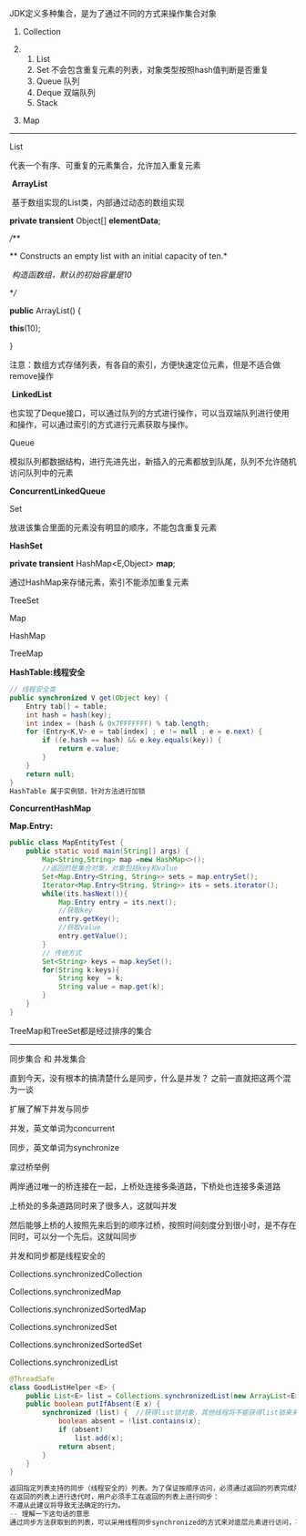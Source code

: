 JDK定义多种集合，是为了通过不同的方式来操作集合对象

1. Collection

2. 1. List
   2. Set         不会包含重复元素的列表，对象类型按照hash值判断是否重复
   3. Queue   队列
   4. Deque    双端队列
   5. Stack

3. Map



------

List

代表一个有序、可重复的元素集合，允许加入重复元素

​    **ArrayList** 

​    基于数组实现的List类，内部通过动态的数组实现



**private transient** Object[] **elementData**;

*/***

** Constructs an empty list with an initial capacity of ten.*

​    *构造函数组，默认的初始容量是10*

**/*

**public** ArrayList() {

**this**(10);

}

注意：数组方式存储列表，有各自的索引，方便快速定位元素，但是不适合做remove操作



​    **LinkedList**

​    也实现了Deque接口，可以通过队列的方式进行操作，可以当双端队列进行使用和操作，可以通过索引的方式进行元素获取与操作。



Queue

模拟队列都数据结构，进行先进先出，新插入的元素都放到队尾，队列不允许随机访问队列中的元素

**ConcurrentLinkedQueue**







Set

放进该集合里面的元素没有明显的顺序，不能包含重复元素

**HashSet**

**private transient** HashMap<E,Object> **map**;

通过HashMap来存储元素，索引不能添加重复元素

TreeSet





Map

HashMap

TreeMap

**HashTable:线程安全**

```java
// 线程安全类
public synchronized V get(Object key) {
    Entry tab[] = table;
    int hash = hash(key);
    int index = (hash & 0x7FFFFFFF) % tab.length;
    for (Entry<K,V> e = tab[index] ; e != null ; e = e.next) {
        if ((e.hash == hash) && e.key.equals(key)) {
            return e.value;
        }
    }
    return null;
}
HashTable 属于实例锁，针对方法进行加锁
```

**ConcurrentHashMap**

**Map.Entry:**

```java
public class MapEntityTest {
    public static void main(String[] args) {
        Map<String,String> map =new HashMap<>();
        //返回的是集合对象，对象包括key和value
        Set<Map.Entry<String, String>> sets = map.entrySet();
        Iterator<Map.Entry<String, String>> its = sets.iterator();
        while(its.hasNext()){
            Map.Entry entry = its.next();
            //获取key
            entry.getKey();
            //获取value
            entry.getValue();
        }
        // 传统方式
        Set<String> keys = map.keySet();
        for(String k:keys){
            String key  = k;
            String value = map.get(k);
        }
    }
}
```

TreeMap和TreeSet都是经过排序的集合





------

同步集合 和 并发集合



直到今天，没有根本的搞清楚什么是同步，什么是并发？ 之前一直就把这两个混为一谈

扩展了解下并发与同步



并发，英文单词为concurrent

同步，英文单词为synchronize



拿过桥举例

两岸通过唯一的桥连接在一起，上桥处连接多条道路，下桥处也连接多条道路

上桥处的多条道路同时来了很多人，这就叫并发

然后能够上桥的人按照先来后到的顺序过桥，按照时间刻度分到很小时，是不存在同时，可以分一个先后。这就叫同步



并发和同步都是线程安全的

Collections.synchronizedCollection

Collections.synchronizedMap

Collections.synchronizedSortedMap

Collections.synchronizedSet

Collections.synchronizedSortedSet

Collections.synchronizedList

```java
@ThreadSafe
class GoodListHelper <E> {
    public List<E> list = Collections.synchronizedList(new ArrayList<E>());
    public boolean putIfAbsent(E x) {
        synchronized (list) {  //获得list锁对象，其他线程将不能获得list锁来来改变list对象。
            boolean absent = !list.contains(x);
            if (absent)
                list.add(x);
            return absent;
        }
    }
}

返回指定列表支持的同步（线程安全的）列表。为了保证按顺序访问，必须通过返回的列表完成所有对底层实现列表的访问。
在返回的列表上进行迭代时，用户必须手工在返回的列表上进行同步：
不遵从此建议将导致无法确定的行为。
-- 理解一下这句话的意思
通过同步方法获取到的列表，可以采用线程同步synchronized的方式来对底层元素进行访问，不然就无法进行同步，只有采用线程安全类
```

